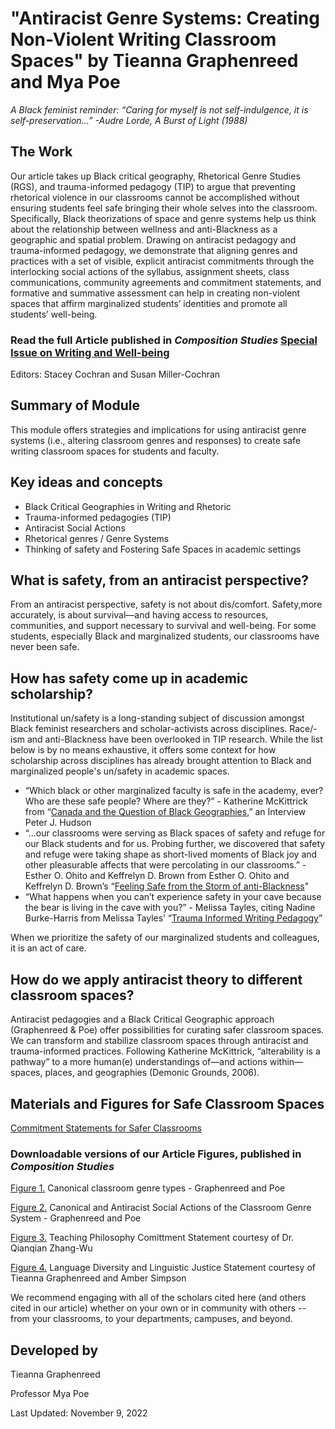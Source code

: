 <h1> "Antiracist Genre Systems: Creating Non-Violent Writing Classroom Spaces" by Tieanna Graphenreed and Mya Poe </h1>

*A Black feminist reminder:
“Caring for myself is not self-indulgence, it is self-preservation…”
-Audre Lorde, A Burst of Light (1988)*

<h2>The Work</h2>
Our article takes up Black critical geography, Rhetorical Genre Studies
(RGS), and trauma-informed pedagogy (TIP) to argue that preventing rhetorical
violence in our classrooms cannot be accomplished without ensuring
students feel safe bringing their whole selves into the classroom. Specifically,
Black theorizations of space and genre systems help us think about the relationship
between wellness and anti-Blackness as a geographic and spatial
problem. Drawing on antiracist pedagogy and trauma-informed pedagogy,
we demonstrate that aligning genres and practices with a set of visible, explicit
antiracist commitments through the interlocking social actions of the
syllabus, assignment sheets, class communications, community agreements
and commitment statements, and formative and summative assessment can
help in creating non-violent spaces that affirm marginalized students’ identities
and promote all students’ well-being.


### Read  the full Article published in *Composition Studies* [Special Issue on Writing and Well-being](https://compstudiesjournal.com/current-issue-summer-2022-50-2/?fbclid=IwAR3LZ7cjaNnJTyAckncHpUhqlOCaAsPLbmHRGmm9pwuR7W0WwlUAfkxA4KU&mibextid=07ACJ6)
Editors: Stacey Cochran and Susan Miller-Cochran

<h2> Summary of Module </h2>

This module offers strategies and implications for using antiracist genre systems (i.e., altering classroom genres and responses) to create safe writing classroom spaces for students and faculty. 

<h2> Key ideas and concepts </h2>

* Black Critical Geographies in Writing and Rhetoric
* Trauma-informed pedagogies (TIP)
* Antiracist Social Actions
* Rhetorical genres / Genre Systems
* Thinking of safety and Fostering Safe Spaces in academic settings 

<h2> What is safety, from an antiracist perspective? </h2>

From an antiracist perspective, safety is not about dis/comfort. Safety,more accurately, is about survival—and having access to resources, communities, and support necessary to survival and well-being. For some students, especially Black and marginalized students, our classrooms have never been safe.

<h2> How has safety come up in academic scholarship? </h2>

Institutional un/safety is a long-standing subject of discussion amongst Black feminist researchers and scholar-activists across disciplines. Race/-ism and anti-Blackness have been overlooked in TIP research. While the list below is by no means exhaustive, it offers some context for how  scholarship across disciplines has already brought attention to Black and marginalized people's un/safety in academic spaces. 

* “Which black or other marginalized faculty is safe in the academy, ever? Who are these safe
people? Where are they?” - Katherine McKittrick
from “[Canada and the Question of Black Geographies](https://www.pdcnet.org/collection-anonymous/browse?fp=clrjames&fq=clrjames%2FVolume%2F8980%7C20%2F),” an Interview Peter J. Hudson
* “...our classrooms were serving as Black spaces of safety and refuge for our Black students and for us. Probing further, we discovered that safety and refuge were taking shape as short-lived moments of Black joy and other pleasurable affects that were percolating in our classrooms.” -
Esther O. Ohito and Keffrelyn D. Brown from Esther O. Ohito and Keffrelyn D. Brown’s “[Feeling Safe from the Storm of
anti-Blackness](https://www.tandfonline.com/doi/pdf/10.1080/03626784.2020.1843966?casa_token=t3nl6NfwG6AAAAAA:sftEURarYIX_XRrk62f8N5rO_oJBL736FIRr6hTkRkH-qMUR2BuNAuEnEaJ_HojVb8Fac9Cxbu8EGQ)" 
* “What happens when you can’t experience safety in your cave because the bear is living in the
cave with you?” - Melissa Tayles, citing Nadine Burke-Harris from Melissa Tayles’ “[Trauma Informed Writing Pedagogy](https://www.proquest.com/docview/2526905410?fromopenview=true&pq-origsite=gscholar)” 

When we prioritize the safety of our marginalized students and colleagues, it is an act of care.

<h2> How do we apply antiracist theory to different classroom spaces? </h2>
Antiracist pedagogies and a Black Critical Geographic approach (Graphenreed & Poe) offer possibilities for curating safer classroom spaces.
We can transform and stabilize classroom spaces through antiracist and trauma-informed practices. Following Katherine McKittrick, “alterability is a pathway” to a more human(e) understandings of—and actions within—spaces, places, and geographies (Demonic Grounds, 2006).

<h2> Materials and Figures for Safe Classroom Spaces </h2>

[Commitment Statements for Safer Classrooms](https://github.com/graphtie/Antiracist-Genre-Systems/blob/main/Antiracist_Genre%20Systems_Figures/Commitment%20Statements%20for%20Safer%20Classrooms.pdf) 

### Downloadable versions of our Article Figures, published in *Composition Studies*

[Figure 1.](https://github.com/graphtie/Antiracist-Genre-Systems/blob/main/Antiracist_Genre%20Systems_Figures/AGS_Article-Figures_Graphenreed-and-Poe/Figure-1_Canonical%20classroom%20genre%20types.pdf) Canonical classroom genre types - Graphenreed and Poe

[Figure 2.](https://github.com/graphtie/Antiracist-Genre-Systems/blob/main/Antiracist_Genre%20Systems_Figures/AGS_Article-Figures_Graphenreed-and-Poe/Figure-2_Canoncial%20and%20Antiracist%20Social%20Actions%20of%20the%20Classroom%20Genre%20System.pdf) Canonical and Antiracist Social Actions of the Classroom Genre System - Graphenreed and Poe

[Figure 3.](https://github.com/graphtie/Antiracist-Genre-Systems/blob/main/Antiracist_Genre%20Systems_Figures/AGS_Article-Figures_Graphenreed-and-Poe/Figure-3_Teaching%20Philosophy%20Comittment%20Statements_Zhang-Wu.pdf) Teaching Philosophy Comittment Statement courtesy of Dr. Qianqian Zhang-Wu

[Figure 4.](https://github.com/graphtie/Antiracist-Genre-Systems/blob/main/Antiracist_Genre%20Systems_Figures/AGS_Article-Figures_Graphenreed-and-Poe/Figure-4_Language%20Diversity%20and%20Linguistic%20Justice%20Statement_Graphenreed%20and%20Simpson.pdf) Language Diversity and Linguistic Justice Statement courtesy of Tieanna Graphenreed and Amber Simpson

We recommend engaging with all of the scholars cited here (and others cited in our article) whether on your own or in community with others -- from your classrooms, to your departments, campuses, and beyond. 

<h2> Developed by </h2>

Tieanna Graphenreed

Professor Mya Poe

Last Updated: November 9, 2022
